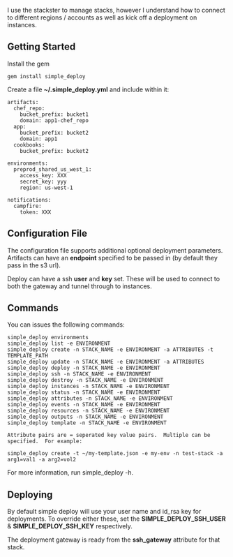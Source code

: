 I use the stackster to manage stacks, however I understand how to connect to different regions / accounts as well as kick off a deployment on instances.

Getting Started
---------------

Install the gem

```
gem install simple_deploy
```

Create a file **~/.simple_deploy.yml** and include within it:

```
artifacts: 
  chef_repo:
    bucket_prefix: bucket1
    domain: app1-chef_repo
  app:
    bucket_prefix: bucket2
    domain: app1
  cookbooks:
    bucket_prefix: bucket2

environments:
  preprod_shared_us_west_1:
    access_key: XXX
    secret_key: yyy
    region: us-west-1

notifications:
  campfire:
    token: XXX
```

Configuration File
------------------

The configuration file supports additional optional deployment parameters.  Artifacts can have an **endpoint** specified to be passed in (by default they pass in the s3 url).

Deploy can have a ssh **user** and **key** set.  These will be used to connect to both the gateway and tunnel through to instances.

Commands
--------

You can issues the following commands:

```
simple_deploy environments
simple_deploy list -e ENVIRONMENT
simple_deploy create -n STACK_NAME -e ENVIRONMENT -a ATTRIBUTES -t TEMPLATE_PATH
simple_deploy update -n STACK_NAME -e ENVIRONMENT -a ATTRIBUTES
simple_deploy deploy -n STACK_NAME -e ENVIRONMENT
simple_deploy ssh -n STACK_NAME -e ENVIRONMENT
simple_deploy destroy -n STACK_NAME -e ENVIRONMENT
simple_deploy instances -n STACK_NAME -e ENVIRONMENT
simple_deploy status -n STACK_NAME -e ENVIRONMENT
simple_deploy attributes -n STACK_NAME -e ENVIRONMENT
simple_deploy events -n STACK_NAME -e ENVIRONMENT
simple_deploy resources -n STACK_NAME -e ENVIRONMENT
simple_deploy outputs -n STACK_NAME -e ENVIRONMENT
simple_deploy template -n STACK_NAME -e ENVIRONMENT

Attribute pairs are = seperated key value pairs.  Multiple can be specified.  For example:

simple_deploy create -t ~/my-template.json -e my-env -n test-stack -a arg1=val1 -a arg2=vol2
```

For more information, run simple_deploy -h.

Deploying
---------

By default simple deploy will use your user name and id_rsa key for deployments.  To override either these, set the **SIMPLE_DEPLOY_SSH_USER** & **SIMPLE_DEPLOY_SSH_KEY** respectively.

The deployment gateway is ready from the **ssh_gateway** attribute for that stack.
